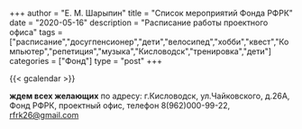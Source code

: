 +++
author = "Е. М. Шарыпин"
title = "Список мероприятий Фонда РФРК"
date = "2020-05-16"
description = "Расписание работы проектного офиса"
tags = ["расписание","досугпенсионер","дети","велосипед","хобби","квест","Компьютер","репетиция","музыка","Кисловодск","тренировка","дети"]
categories = ["Фонд"]
type = "post"
+++

{{< gcalendar >}}

**ждем всех желающих** по адресу: г.Кисловодск, ул.Чайковского, д.26А, Фонд РФРК, проектный офис, телефон 8(962)000-99-22, rfrk26@gmail.com
